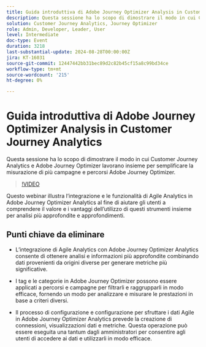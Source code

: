 ```yaml
---
title: Guida introduttiva di Adobe Journey Optimizer Analysis in Customer Journey Analytics
description: Questa sessione ha lo scopo di dimostrare il modo in cui Customer Journey Analytics e Adobe Journey Optimizer lavorano insieme per semplificare la misurazione di più campagne e percorsi Adobe Journey Optimizer.
solution: Customer Journey Analytics, Journey Optimizer
role: Admin, Developer, Leader, User
level: Intermediate
doc-type: Event
duration: 3218
last-substantial-update: 2024-08-28T00:00:00Z
jira: KT-16031
source-git-commit: 12447442bb31bec89d2c82b45cf15a8c99bd34ce
workflow-type: tm+mt
source-wordcount: '215'
ht-degree: 0%

---
```



# Guida introduttiva di Adobe Journey Optimizer Analysis in Customer Journey Analytics

Questa sessione ha lo scopo di dimostrare il modo in cui Customer Journey Analytics e Adobe Journey Optimizer lavorano insieme per semplificare la misurazione di più campagne e percorsi Adobe Journey Optimizer.

>[!VIDEO](https://video.tv.adobe.com/v/3432996/?learn=on)

Questo webinar illustra l’integrazione e le funzionalità di Agile Analytics in Adobe Journey Optimizer Analytics al fine di aiutare gli utenti a comprendere il valore e i vantaggi dell’utilizzo di questi strumenti insieme per analisi più approfondite e approfondimenti.

## Punti chiave da eliminare

* L’integrazione di Agile Analytics con Adobe Journey Optimizer Analytics consente di ottenere analisi e informazioni più approfondite combinando dati provenienti da origini diverse per generare metriche più significative.

* I tag e le categorie in Adobe Journey Optimizer possono essere applicati a percorsi e campagne per filtrarli e raggrupparli in modo efficace, fornendo un modo per analizzare e misurare le prestazioni in base a criteri diversi.

* Il processo di configurazione e configurazione per sfruttare i dati Agile in Adobe Journey Optimizer Analytics prevede la creazione di connessioni, visualizzazioni dati e metriche. Questa operazione può essere eseguita una tantum dagli amministratori per consentire agli utenti di accedere ai dati e utilizzarli in modo efficace.
